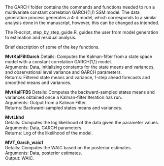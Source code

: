 The GARCH folder contains the commands and functions needed to run a multivariate constant correlation GARCH(1,1) SSM model. The data generation process generates a 4-d model, which corresponds to a similar analysis done in the manuscript, however, this can be changed as intended. 

The R-script, step_by_step_guide.R, guides the user from model generation to estimation and residual analysis.

Brief description of some of the key functions.

**MvtKalFiltGarch**
Details: Computes the Kalman-filter from a state space model with a constant correlation GARCH(1,1) model. <br>
Arguments: Data, initializing constants for the state means and variances, and observational level variance and GARCH parameters. <br>
Returns: Filtered state means and variance, 1-step ahead forecasts and smoothed means and variances.  <br>

**MvtKalFFBS**
Details: Computes the backward-sampled states means and variances obtained once a Kalman-filter Iteration has run.  <br>
Arguments: Output from a Kalman Filter.  <br>
Returns: Backward-sampled states means and variances.  <br>

**MvtLkhd**  <br>
Details: Computes the log likelihood of the data given the parameter values.  <br>
Arguments: Data, GARCH parameters.  <br>
Returns: Log of the likelihood of the model.  <br>

**MVT_Garch_waic1**  <br>
Details: Computes the WAIC based on the posterior estimates.  <br>
Arguments: Data, posterior estimates.  <br>
Output: WAIC.  <br>
